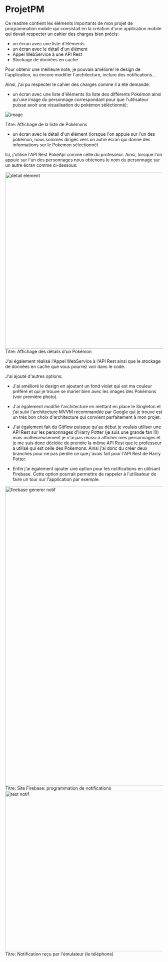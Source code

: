 # ProjetPM

Ce readme contient les éléments importants de mon projet de programmation mobile qui consistait en la création d'une application mobile qui devait respecter un cahier des charges bien précis: 

- un écran avec une liste d'éléments
- un écran avec le détail d'un élément 
- Appel WebService à une API Rest
- Stockage de données en cache

Pour obtenir une meilleure note, je pouvais améliorer le design de l'application, ou encore modifier l'architecture, inclure des notifications...

Ainsi, j'ai pu respecter le cahier des charges comme il a été demandé: 

- un écran avec une liste d'éléments (la liste des différents Pokémon ainsi qu'une image du personnage correspondant pour que l'utilisateur puisse avoir une visualisation du pokémon séléctionné): 

![image](https://user-images.githubusercontent.com/81537315/120069821-2b54e000-c088-11eb-9a89-007d23604fe8.png)

Titre: Affichage de la liste de Pokémons


- un écran avec le détail d'un élément (lorsque l'on appuie sur l'un des pokémon, nous sommes dirigés vers un autre écran qui donne des informations sur le Pokemon sélectionné) 

Ici, j'utilise l'API Rest PokeApi comme celle du professeur. Ainsi, lorsque l'on appuie sur l'un des personnages nous obtenons le nom du personnage sur un autre écran comme ci-dessous: 

<img width="562" alt="detail element" src="https://user-images.githubusercontent.com/81537315/120070075-80452600-c089-11eb-8cc6-ed481e244b8e.PNG">
Titre: Affichage des détails d'un Pokémon


J'ai également réalisé l'Appel WebService à l'API Rest ainsi que le stockage de données en cache que vous pourrez voir dans le code.

J'ai ajouté d'autres options: 

- J'ai amélioré le design en ajoutant un fond violet qui est ma couleur préféré et qui je trouve se marier bien avec les images des Pokémons (voir première photo).

- J'ai également modifié l'architecture en mettant en place le Singleton et j'ai suivi l'architecture MVVM recommandée par Google qui je trouve est un très bon choix d'architecture qui convient parfaitement à mon projet. 

- J'ai également fait du Gitflow puisque qu'au début je voulais utiliser une API Rest sur les personnages d'Harry Potter (je suis une grande fan !!!) mais malheureusement je n'ai pas réussi à afficher mes personnages et je me suis donc décidée de prendre la même API Rest que le professeur a utilisé qui est celle des Pokemons. Ainsi j'ai donc du créer deux branches pour ne pas perdre ce que j'avais fait pour l'API Rest de Harry Potter. 

- Enfin j'ai également ajouter une option pour les notifications en utilisant Firebase. Cette option pourrait permettre de rappeler à l'utilisateur de faire un tour sur l'application par exemple. 

<img width="952" alt="firebase generer notif" src="https://user-images.githubusercontent.com/81537315/120071065-cac8a180-c08d-11eb-9fe9-8b2ebd0ff257.PNG">
Titre: Site Firebase: programmation de notifications

<img width="511" alt="test notif" src="https://user-images.githubusercontent.com/81537315/120071200-7245d400-c08e-11eb-8eb5-eb4170e21571.PNG">
Titre: Notification reçu par l'émulateur (le téléphone) 















